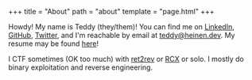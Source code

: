 +++
title = "About"
path = "about"
template = "page.html"
+++

Howdy!  My name is Teddy (they/them)!  You can find me on [LinkedIn](https://www.linkedin.com/in/teddyheinen/), [GitHub](https://github.com/tcheinen), [Twitter](https://twitter.com/theinen_), and I'm reachable by email at [teddy@heinen.dev](mailto:teddy@heinen.dev).  My resume may be found [here](https://heinen.dev/resume.pdf)!

I CTF sometimes (OK too much) with [ret2rev](https://ctftime.org/team/154567) or [RCX](https://ctftime.org/team/182292) or solo. I mostly do binary exploitation and reverse engineering. 
